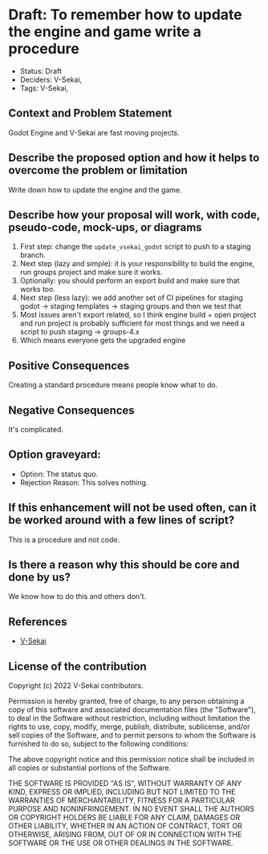 # Draft: To remember how to update the engine and game write a procedure

- Status: Draft <!-- draft | proposed | rejected | accepted | deprecated | superseded by -->
- Deciders: V-Sekai,
- Tags: V-Sekai,

## Context and Problem Statement

<!-- Describe the problem or limitation you are having in your project. You may want to articulate the problem in the form of a question. -->

Godot Engine and V-Sekai are fast moving projects.

## Describe the proposed option and how it helps to overcome the problem or limitation

Write down how to update the engine and the game.

## Describe how your proposal will work, with code, pseudo-code, mock-ups, or diagrams

1. First step: change the `update_vsekai_godot` script to push to a staging branch.
1. Next step (lazy and simple): it is your responsibility to build the engine, run groups project and make sure it works.
1. Optionally: you should perform an export build and make sure that works too.
1. Next step (less lazy): we add another set of CI pipelines for staging godot -> staging templates -> staging groups
   and then we test that
1. Most issues aren't export related, so I think engine build + open project and run project is probably sufficient for most things
   and we need a script to push staging -> groups-4.x
1. Which means everyone gets the upgraded engine

## Positive Consequences <!-- improvement of quality attribute satisfaction, follow-up decisions required -->

Creating a standard procedure means people know what to do.

## Negative Consequences <!-- compromising quality attribute, follow-up decisions required -->

It's complicated.

## Option graveyard:

- Option: The status quo. <!-- List the proposed options no longer open for consideration. -->
- Rejection Reason: This solves nothing. <!-- List the reasons for the rejection: (the bad traits) -->

## If this enhancement will not be used often, can it be worked around with a few lines of script?

This is a procedure and not code.

## Is there a reason why this should be core and done by us?

We know how to do this and others don't.

## References

- [V-Sekai](https://v-sekai.org/)

## License of the contribution

Copyright (c) 2022 V-Sekai contributors.

Permission is hereby granted, free of charge, to any person obtaining a copy of this software and associated documentation files (the "Software"), to deal in the Software without restriction, including without limitation the rights to use, copy, modify, merge, publish, distribute, sublicense, and/or sell copies of the Software, and to permit persons to whom the Software is furnished to do so, subject to the following conditions:

The above copyright notice and this permission notice shall be included in all copies or substantial portions of the Software.

THE SOFTWARE IS PROVIDED "AS IS", WITHOUT WARRANTY OF ANY KIND, EXPRESS OR IMPLIED, INCLUDING BUT NOT LIMITED TO THE WARRANTIES OF MERCHANTABILITY, FITNESS FOR A PARTICULAR PURPOSE AND NONINFRINGEMENT. IN NO EVENT SHALL THE AUTHORS OR COPYRIGHT HOLDERS BE LIABLE FOR ANY CLAIM, DAMAGES OR OTHER LIABILITY, WHETHER IN AN ACTION OF CONTRACT, TORT OR OTHERWISE, ARISING FROM, OUT OF OR IN CONNECTION WITH THE SOFTWARE OR THE USE OR OTHER DEALINGS IN THE SOFTWARE.

